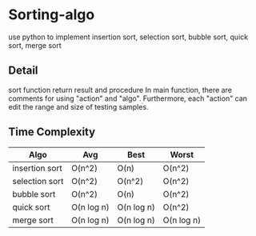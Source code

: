 # Sorting-algo
use python to implement insertion sort, selection sort, bubble sort, quick sort, merge sort

## Detail
sort function return result and procedure
In main function, there are comments for using "action" and "algo".
Furthermore, each "action" can edit the range and size of testing samples.

## Time Complexity

Algo | Avg  | Best | Worst 
------------ | ------------- | ------------- | ------------- 
insertion sort | O(n^2) | O(n) | O(n^2)
selection sort | O(n^2) | O(n^2) | O(n^2)
bubble sort | O(n^2) | O(n) | O(n^2)
quick sort | O(n log n) | O(n log n) | O(n^2)
merge sort | O(n log n) | O(n log n) | O(n log n)


